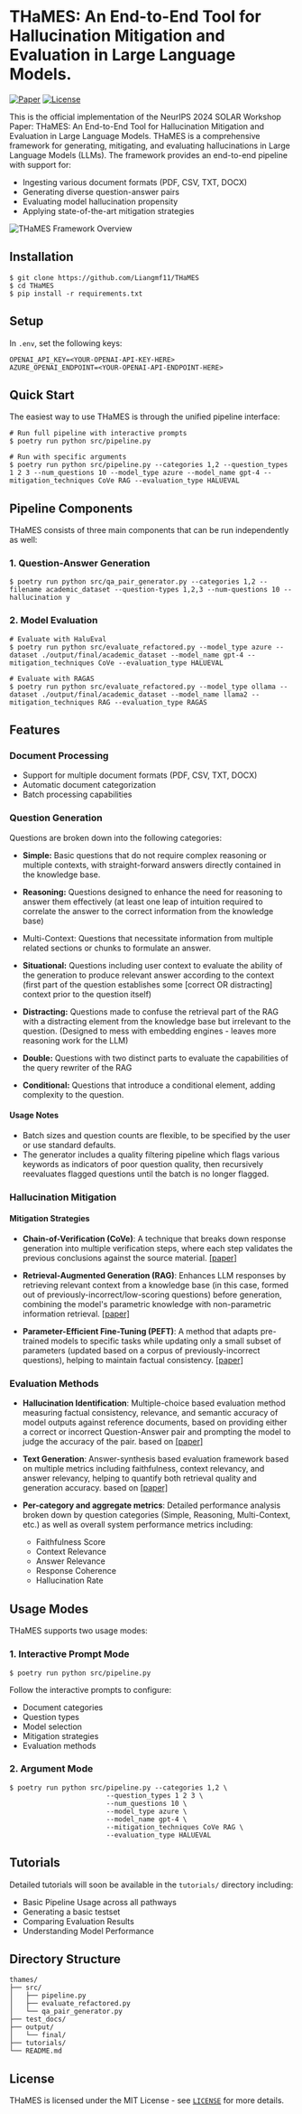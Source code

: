# THaMES: An End-to-End Tool for Hallucination Mitigation and Evaluation in Large Language Models.

[![Paper](https://img.shields.io/badge/ArXiv-2409.11353-red)](https://arxiv.org/abs/2409.11353)
[![License](https://img.shields.io/badge/License-MIT-blue.svg)](LICENSE)


This is the official implementation of the NeurIPS 2024 SOLAR Workshop Paper: THaMES: An End-to-End Tool for Hallucination Mitigation and Evaluation in Large Language Models. THaMES is a comprehensive framework for generating, mitigating, and evaluating hallucinations in Large Language Models (LLMs). The framework provides an end-to-end pipeline with support for:

- Ingesting various document formats (PDF, CSV, TXT, DOCX)
- Generating diverse question-answer pairs
- Evaluating model hallucination propensity
- Applying state-of-the-art mitigation strategies

![THaMES Framework Overview](./assets/THaMES_Diagram.jpg)

## Installation

```shell
$ git clone https://github.com/Liangmf11/THaMES
$ cd THaMES
$ pip install -r requirements.txt
```

## Setup

In `.env`, set the following keys:

```env
OPENAI_API_KEY=<YOUR-OPENAI-API-KEY-HERE>
AZURE_OPENAI_ENDPOINT=<YOUR-OPENAI-API-ENDPOINT-HERE>
```

## Quick Start

The easiest way to use THaMES is through the unified pipeline interface:

```shell
# Run full pipeline with interactive prompts
$ poetry run python src/pipeline.py

# Run with specific arguments
$ poetry run python src/pipeline.py --categories 1,2 --question_types 1 2 3 --num_questions 10 --model_type azure --model_name gpt-4 --mitigation_techniques CoVe RAG --evaluation_type HALUEVAL
```

## Pipeline Components

THaMES consists of three main components that can be run independently as well:

### 1. Question-Answer Generation

```shell
$ poetry run python src/qa_pair_generator.py --categories 1,2 --filename academic_dataset --question-types 1,2,3 --num-questions 10 --hallucination y
```

### 2. Model Evaluation

```shell
# Evaluate with HaluEval
$ poetry run python src/evaluate_refactored.py --model_type azure --dataset ./output/final/academic_dataset --model_name gpt-4 --mitigation_techniques CoVe --evaluation_type HALUEVAL

# Evaluate with RAGAS
$ poetry run python src/evaluate_refactored.py --model_type ollama --dataset ./output/final/academic_dataset --model_name llama2 --mitigation_techniques RAG --evaluation_type RAGAS
```

## Features

### Document Processing

- Support for multiple document formats (PDF, CSV, TXT, DOCX)
- Automatic document categorization
- Batch processing capabilities

### Question Generation


Questions are broken down into the following categories:

- **Simple:** Basic questions that do not require complex reasoning or multiple contexts, with straight-forward answers directly contained in the knowledge base.
  
- **Reasoning:** Questions designed to enhance the need for reasoning to answer them effectively (at least one leap of intuition required to correlate the answer to the correct information from the knowledge base)
- Multi-Context: Questions that necessitate information from multiple related sections or chunks to formulate an answer.
  
- **Situational:** Questions including user context to evaluate the ability of the generation to produce relevant answer according to the context (first part of the question establishes some [correct OR distracting] context prior to the question itself)
  
- **Distracting:** Questions made to confuse the retrieval part of the RAG with a distracting element from the knowledge base but irrelevant to the question. (Designed to mess with embedding engines - leaves more reasoning work for the LLM)
  
- **Double:** Questions with two distinct parts to evaluate the capabilities of the query rewriter of the RAG
  
- **Conditional:** Questions that introduce a conditional element, adding complexity to the question.

#### Usage Notes

- Batch sizes and question counts are flexible, to be specified by the user or use standard defaults.
- The generator includes a quality filtering pipeline which flags various keywords as indicators of poor question quality, then recursively reevaluates flagged questions until the batch is no longer flagged.

### Hallucination Mitigation

#### Mitigation Strategies

- **Chain-of-Verification (CoVe)**: A technique that breaks down response generation into multiple verification steps, where each step validates the previous conclusions against the source material. [[paper]](https://arxiv.org/abs/2309.11495)

- **Retrieval-Augmented Generation (RAG)**: Enhances LLM responses by retrieving relevant context from a knowledge base (in this case, formed out of previously-incorrect/low-scoring questions) before generation, combining the model's parametric knowledge with non-parametric information retrieval. [[paper]](https://arxiv.org/abs/2005.11401)

- **Parameter-Efficient Fine-Tuning (PEFT)**: A method that adapts pre-trained models to specific tasks while updating only a small subset of parameters (updated based on a corpus of previously-incorrect questions), helping to maintain factual consistency. [[paper]](https://arxiv.org/abs/2403.14608)

### Evaluation Methods

- **Hallucination Identification**: Multiple-choice based evaluation method measuring factual consistency, relevance, and semantic accuracy of model outputs against reference documents, based on providing either a correct or incorrect Question-Answer pair and prompting the model to judge the accuracy of the pair. based on [[paper]](https://arxiv.org/abs/2305.11747)

- **Text Generation**: Answer-synthesis based evaluation framework based on multiple metrics including faithfulness, context relevancy, and answer relevancy, helping to quantify both retrieval quality and generation accuracy. based on [[paper]](https://arxiv.org/abs/2309.15217)

- **Per-category and aggregate metrics**: Detailed performance analysis broken down by question categories (Simple, Reasoning, Multi-Context, etc.) as well as overall system performance metrics including:
  - Faithfulness Score
  - Context Relevance
  - Answer Relevance
  - Response Coherence
  - Hallucination Rate

## Usage Modes

THaMES supports two usage modes:

### 1. Interactive Prompt Mode

```shell
$ poetry run python src/pipeline.py
```

Follow the interactive prompts to configure:

- Document categories
- Question types
- Model selection
- Mitigation strategies
- Evaluation methods

### 2. Argument Mode

```shell
$ poetry run python src/pipeline.py --categories 1,2 \
                        --question_types 1 2 3 \
                        --num_questions 10 \
                        --model_type azure \
                        --model_name gpt-4 \
                        --mitigation_techniques CoVe RAG \
                        --evaluation_type HALUEVAL
```

## Tutorials

Detailed tutorials will soon be available in the `tutorials/` directory including:

- Basic Pipeline Usage across all pathways
- Generating a basic testset
- Comparing Evaluation Results
- Understanding Model Performance

## Directory Structure

```shell
thames/
├── src/
│   ├── pipeline.py
│   ├── evaluate_refactored.py
│   └── qa_pair_generator.py
├── test_docs/
├── output/
│   └── final/
├── tutorials/
└── README.md
```

## License

THaMES is licensed under the MIT License - see [`LICENSE`](LICENSE) for more details.
